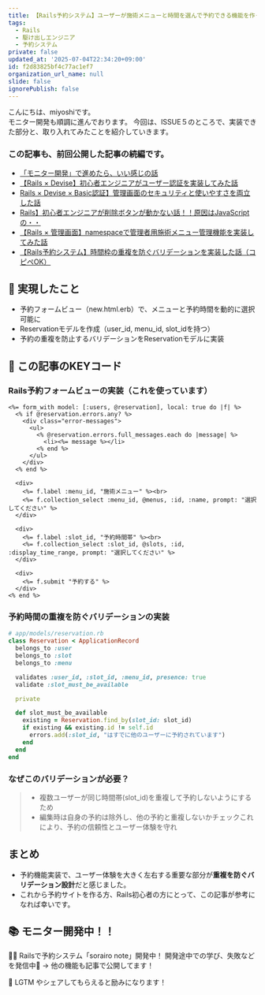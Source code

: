 ```yaml
---
title: 【Rails予約システム】ユーザーが施術メニューと時間を選んで予約できる機能を作った話【コピペOK】
tags:
  - Rails
  - 駆け出しエンジニア
  - 予約システム
private: false
updated_at: '2025-07-04T22:34:20+09:00'
id: f2d83825bf4c77ac1ef7
organization_url_name: null
slide: false
ignorePublish: false
---
```

こんにちは、miyoshiです。  
モニター開発も順調に進んでおります。
今回は、ISSUE５のところで、実装できた部分と、取り入れてみたことを紹介していきます。

### この記事も、前回公開した記事の続編です。  
- [「モニター開発」で進めたら、いい感じの話](https://qiita.com/takumarider/items/6995a3bfef870a9eece7) 
- [【Rails × Devise】初心者エンジニアがユーザー認証を実装してみた話 ](https://qiita.com/takumarider/items/6ab1cc9c2109d7450052)
- [Rails × Devise × Basic認証】管理画面のセキュリティと使いやすさを両立した話
](https://qiita.com/takumarider/items/6c7565461a8ac531b84f)
- [Rails】初心者エンジニアが削除ボタンが動かない話！！原因はJavaScriptの・・](https://qiita.com/takumarider/items/a19a08e374e394d68f25)
- [【Rails × 管理画面】namespaceで管理者用施術メニュー管理機能を実装してみた話](https://qiita.com/takumarider/items/e68842122f68dc73e756)
- [【Rails予約システム】時間枠の重複を防ぐバリデーションを実装した話（コピペOK）](https://qiita.com/takumarider/items/45082f43dae1308958b6)

## 🎯 実現したこと

- 予約フォームビュー（new.html.erb）で、メニューと予約時間を動的に選択可能に
- Reservationモデルを作成（user_id, menu_id, slot_idを持つ）
- 予約の重複を防止するバリデーションをReservationモデルに実装


## 🔑 この記事のKEYコード
### Rails予約フォームビューの実装（これを使っています）
```erb
<%= form_with model: [:users, @reservation], local: true do |f| %>
  <% if @reservation.errors.any? %>
    <div class="error-messages">
      <ul>
        <% @reservation.errors.full_messages.each do |message| %>
          <li><%= message %></li>
        <% end %>
      </ul>
    </div>
  <% end %>

  <div>
    <%= f.label :menu_id, "施術メニュー" %><br>
    <%= f.collection_select :menu_id, @menus, :id, :name, prompt: "選択してください" %>
  </div>

  <div>
    <%= f.label :slot_id, "予約時間帯" %><br>
    <%= f.collection_select :slot_id, @slots, :id, :display_time_range, prompt: "選択してください" %>
  </div>

  <div>
    <%= f.submit "予約する" %>
  </div>
<% end %>
```

### 予約時間の重複を防ぐバリデーションの実装
```ruby
# app/models/reservation.rb
class Reservation < ApplicationRecord
  belongs_to :user
  belongs_to :slot
  belongs_to :menu

  validates :user_id, :slot_id, :menu_id, presence: true
  validate :slot_must_be_available

  private

  def slot_must_be_available
    existing = Reservation.find_by(slot_id: slot_id)
    if existing && existing.id != self.id
      errors.add(:slot_id, "はすでに他のユーザーに予約されています")
    end
  end
end
```

### なぜこのバリデーションが必要？
>- 複数ユーザーが同じ時間帯(slot_id)を重複して予約しないようにするため
>- 編集時は自身の予約は除外し、他の予約と重複しないかチェックこれにより、予約の信頼性とユーザー体験を守れ

## まとめ
- 予約機能実装で、ユーザー体験を大きく左右する重要な部分が**重複を防ぐバリデーション設計**だと感じました。
- これから予約サイトを作る方、Rails初心者の方にとって、この記事が参考になれば幸いです。

## 📚 モニター開発中！！
🧑‍💻 Railsで予約システム「sorairo note」開発中！
開発途中での学び、失敗などを発信中🌈
→ 他の機能も記事で公開してます！

🌟 LGTM やシェアしてもらえると励みになります！
